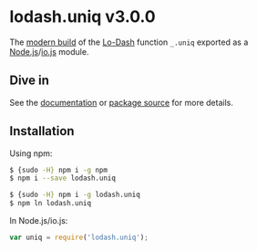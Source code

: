 # lodash.uniq v3.0.0

The [modern build](https://github.com/lodash/lodash/wiki/Build-Differences) of the [Lo-Dash](https://lodash.com/) function `_.uniq` exported as a [Node.js](http://nodejs.org/)/[io.js](https://iojs.org/) module.

## Dive in

See the [documentation](https://lodash.com/docs#uniq) or [package source](https://github.com/lodash/lodash/blob/3.0.0-npm-packages/lodash.uniq/index.js) for more details.

## Installation

Using npm:

```bash
$ {sudo -H} npm i -g npm
$ npm i --save lodash.uniq

$ {sudo -H} npm i -g lodash.uniq
$ npm ln lodash.uniq
```

In Node.js/io.js:

```js
var uniq = require('lodash.uniq');
```
